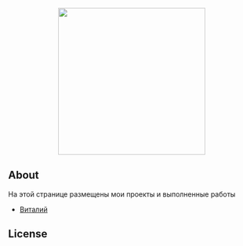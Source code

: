 <p align="center">
      <img src="https://i.ibb.co/hXfkGqb/300x300.png" width="300">
</p>

<p align="center">
   
</p>

## About

На этой странице размещены мои проекты и выполненные работы

- [Виталий](https://github.com/VitaltaLev)

## License
